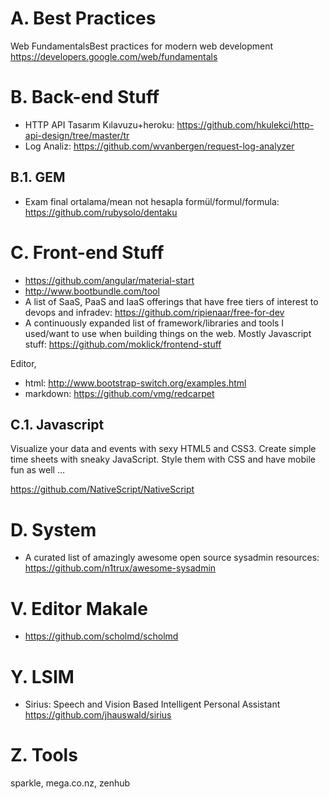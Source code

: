 # A. Best Practices

Web FundamentalsBest practices for modern web development
<https://developers.google.com/web/fundamentals>

# B. Back-end Stuff

- HTTP API Tasarım Kılavuzu+heroku: <https://github.com/hkulekci/http-api-design/tree/master/tr>
- Log Analiz: https://github.com/wvanbergen/request-log-analyzer

## B.1. GEM

- Exam final ortalama/mean not hesapla formül/formul/formula: https://github.com/rubysolo/dentaku

# C. Front-end Stuff

- https://github.com/angular/material-start
- http://www.bootbundle.com/tool
- A list of SaaS, PaaS and IaaS offerings that have free tiers of interest to devops and infradev: https://github.com/ripienaar/free-for-dev
- A continuously expanded list of framework/libraries and tools I used/want to use when building things on the web. Mostly Javascript stuff: <https://github.com/moklick/frontend-stuff>

Editor,
- html: http://www.bootstrap-switch.org/examples.html
- markdown: https://github.com/vmg/redcarpet

## C.1. Javascript

Visualize your data and events with sexy HTML5 and CSS3. Create simple time sheets with sneaky JavaScript. Style them with CSS and have mobile fun as well …

<https://github.com/NativeScript/NativeScript>

# D. System

- A curated list of amazingly awesome open source sysadmin resources: https://github.com/n1trux/awesome-sysadmin
# V. Editor Makale

- https://github.com/scholmd/scholmd

# Y. LSIM

- Sirius: Speech and Vision Based Intelligent Personal Assistant https://github.com/jhauswald/sirius

# Z. Tools
sparkle, mega.co.nz, zenhub
